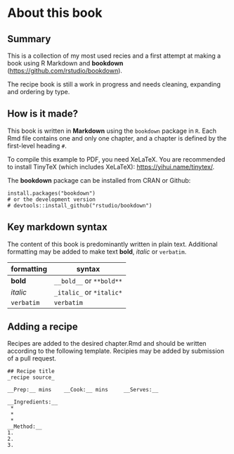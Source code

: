 
# About this book

## Summary
This is a collection of my most used recies and a first attempt at making a book using R Markdown and **bookdown** (https://github.com/rstudio/bookdown). 

The recipe book is still a work in progress and needs cleaning, expanding and ordering by type.

## How is it made?
This book is written in **Markdown** using the `bookdown` package in `R`. 
Each Rmd file contains one and only one chapter, and a chapter is defined by the first-level heading `#`.

To compile this example to PDF, you need XeLaTeX. You are recommended to install TinyTeX (which includes XeLaTeX): <https://yihui.name/tinytex/>.

The **bookdown** package can be installed from CRAN or Github:

```{r eval=FALSE}
install.packages("bookdown")
# or the development version
# devtools::install_github("rstudio/bookdown")
```
## Key markdown syntax
The content of this book is predominantly written in plain text. Additional formatting may be added to make text __bold__, _italic_ or `verbatim`.

| formatting     | syntax                      |
|----------------|-----------------------------|
| __bold__       | `__bold__` or `**bold**`    |
| _italic_       | `_italic_` or `*italic*`    |
| `verbatim`     | ``verbatim``                |

## Adding a recipe 
Recipes are added to the desired chapter.Rmd and should be written according to the following template. Recipies may be added by submission of a pull request.
````
## Recipe title
_recipe source_ 

__Prep:__ mins    __Cook:__ mins     __Serves:__  

__Ingredients:__
 *
 *
 *
__Method:__ 
1.
2.
3.
````
